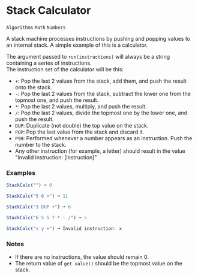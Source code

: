 # Stack Calculator

`Algorithms` `Math` `Numbers`

A stack machine processes instructions by pushing and popping values to an internal stack. A simple example of this is a calculator.

The argument passed to `run(instructions)` will always be a string containing a series of instructions.  
The instruction set of the calculator will be this:

- `+`: Pop the last 2 values from the stack, add them, and push the result onto the stack.
- `-`: Pop the last 2 values from the stack, subtract the lower one from the topmost one, and push the result.
- `*`: Pop the last 2 values, multiply, and push the result.
- `/`: Pop the last 2 values, divide the topmost one by the lower one, and push the result.
- `DUP`: Duplicate (not double) the top value on the stack.
- `POP`: Pop the last value from the stack and discard it.
- `PSH`: Performed whenever a number appears as an instruction. Push the number to the stack.
- Any other instruction (for example, a letter) should result in the value "Invalid instruction: [instruction]"

### Examples

```js
StackCalc("") ➞ 0

StackCalc("5 6 +") ➞ 11

StackCalc("3 DUP +") ➞ 6

StackCalc("6 5 5 7 * - /") ➞ 5

StackCalc("x y +") ➞ Invalid instruction: x
```

### Notes

- If there are no instructions, the value should remain 0.
- The return value of `get value()` should be the topmost value on the stack.
